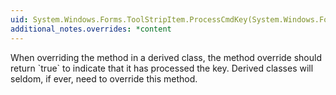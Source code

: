 ```yaml
---
uid: System.Windows.Forms.ToolStripItem.ProcessCmdKey(System.Windows.Forms.Message@,System.Windows.Forms.Keys)
additional_notes.overrides: *content
---
```


<p>When overriding the <xref href="System.Windows.Forms.ToolStripItem.ProcessCmdKey(System.Windows.Forms.Message@,System.Windows.Forms.Keys)"></xref> method in a derived class, the method override should return `true` to indicate that it has processed the key. Derived classes will seldom, if ever, need to override this method.</p>


